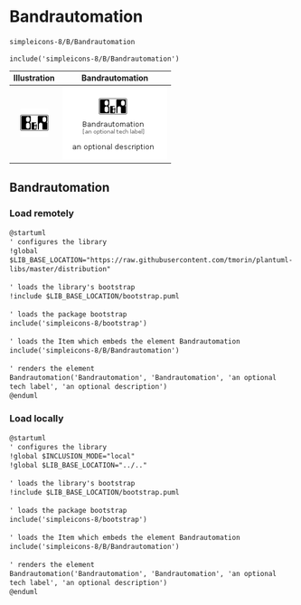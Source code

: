 # Bandrautomation


```text
simpleicons-8/B/Bandrautomation
```

```text
include('simpleicons-8/B/Bandrautomation')
```



| Illustration | Bandrautomation |
| :---: | :---: |
| ![illustration for Illustration](../../simpleicons-8/B/Bandrautomation.png) | ![illustration for Bandrautomation](../../simpleicons-8/B/Bandrautomation.Local.png) |




## Bandrautomation

### Load remotely
```plantuml
@startuml
' configures the library
!global $LIB_BASE_LOCATION="https://raw.githubusercontent.com/tmorin/plantuml-libs/master/distribution"

' loads the library's bootstrap
!include $LIB_BASE_LOCATION/bootstrap.puml

' loads the package bootstrap
include('simpleicons-8/bootstrap')

' loads the Item which embeds the element Bandrautomation
include('simpleicons-8/B/Bandrautomation')

' renders the element
Bandrautomation('Bandrautomation', 'Bandrautomation', 'an optional tech label', 'an optional description')
@enduml
```

### Load locally
```plantuml
@startuml
' configures the library
!global $INCLUSION_MODE="local"
!global $LIB_BASE_LOCATION="../.."

' loads the library's bootstrap
!include $LIB_BASE_LOCATION/bootstrap.puml

' loads the package bootstrap
include('simpleicons-8/bootstrap')

' loads the Item which embeds the element Bandrautomation
include('simpleicons-8/B/Bandrautomation')

' renders the element
Bandrautomation('Bandrautomation', 'Bandrautomation', 'an optional tech label', 'an optional description')
@enduml
```

